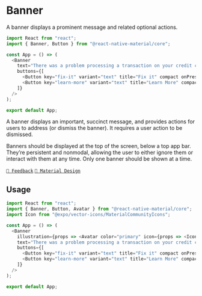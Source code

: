 # Banner

A banner displays a prominent message and related optional actions.

```js with-preview
import React from "react";
import { Banner, Button } from "@react-native-material/core";

const App = () => (
  <Banner
    text="There was a problem processing a transaction on your credit card."
    buttons={[
      <Button key="fix-it" variant="text" title="Fix it" compact onPress={() => undefined} />,
      <Button key="learn-more" variant="text" title="Learn More" compact onPress={() => undefined} />,
    ]}
  />
);

export default App;
```

A banner displays an important, succinct message, and provides actions for users to address (or dismiss the banner).
It requires a user action to be dismissed.

Banners should be displayed at the top of the screen, below a top app bar. They’re persistent and nonmodal, allowing
the user to either ignore them or interact with them at any time. Only one banner should be shown at a time.

[`💬 Feedback`](https://github.com/yamankatby/react-native-material/labels/component%3A%20Banner)
[`🎨 Material Design`](https://material.io/components/banners)

## Usage

```js with-preview
import React from "react";
import { Banner, Button, Avatar } from "@react-native-material/core";
import Icon from "@expo/vector-icons/MaterialCommunityIcons";

const App = () => (
  <Banner
    illustration={props => <Avatar color="primary" icon={props => <Icon name="wifi-off" {...props} />} {...props} />}
    text="There was a problem processing a transaction on your credit card."
    buttons={[
      <Button key="fix-it" variant="text" title="Fix it" compact onPress={() => undefined} />,
      <Button key="learn-more" variant="text" title="Learn More" compact onPress={() => undefined} />,
    ]}
  />
);

export default App;
```
